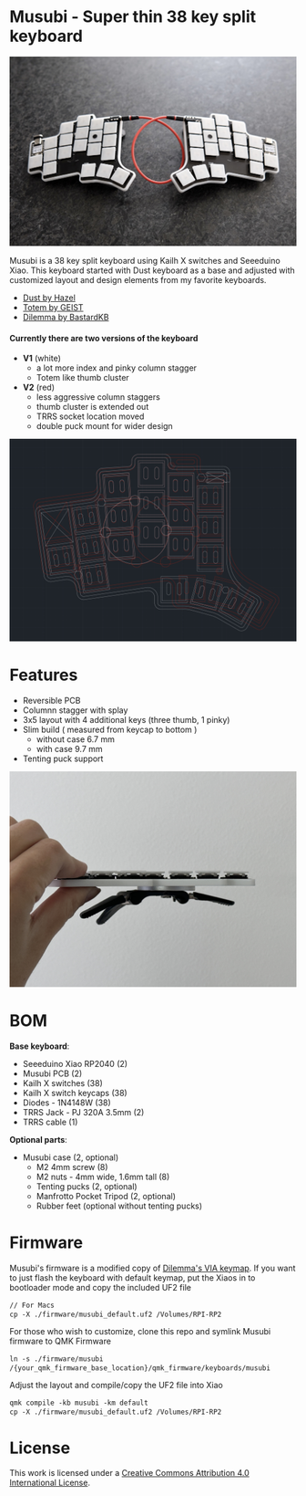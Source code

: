 # Musubi - Super thin 38 key split keyboard

<img src="https://github.com/wontaeyang/musubi/blob/main/pictures/musubi-angle.jpg" alt="Musubi-angle" width="600">

Musubi is a 38 key split keyboard using Kailh X switches and Seeeduino Xiao.
This keyboard started with Dust keyboard as a base and adjusted with customized layout
and design elements from my favorite keyboards.

* [Dust by Hazel](https://github.com/jasonhazel/dust)
* [Totem by GEIST](https://github.com/GEIGEIGEIST/TOTEM)
* [Dilemma by BastardKB](https://github.com/Bastardkb/Dilemma)

#### Currently there are two versions of the keyboard

* **V1** (white)
    - a lot more index and pinky column stagger
    - Totem like thumb cluster
* **V2** (red)
    - less aggressive column staggers
    - thumb cluster is extended out
    - TRRS socket location moved
    - double puck mount for wider design

<img src="https://github.com/wontaeyang/musubi/blob/main/pictures/comparison.jpg" alt="Musubi-angle" width="600">

# Features

* Reversible PCB
* Columnn stagger with splay
* 3x5 layout with 4 additional keys (three thumb, 1 pinky)
* Slim build ( measured from keycap to bottom )
    - without case 6.7 mm
    - with case 9.7 mm
* Tenting puck support

<img src="https://github.com/wontaeyang/musubi/blob/main/pictures/musubi-side.JPG" alt="Musubi-side" width="600">

# BOM

**Base keyboard**:
* Seeeduino Xiao RP2040 (2)
* Musubi PCB (2)
* Kailh X switches (38)
* Kailh X switch keycaps (38)
* Diodes - 1N4148W  (38)
* TRRS Jack - PJ 320A 3.5mm (2)
* TRRS cable (1)

**Optional parts**:
* Musubi case (2, optional)
    - M2 4mm screw (8)
    - M2 nuts - 4mm wide, 1.6mm tall (8)
    - Tenting pucks (2, optional)
    - Manfrotto Pocket Tripod (2, optional)
    - Rubber feet (optional without tenting pucks)

# Firmware

Musubi's firmware is a modified copy of [Dilemma's VIA keymap](https://github.com/qmk/qmk_firmware/tree/master/keyboards/bastardkb/dilemma/3x5_2/keymaps/via).
If you want to just flash the keyboard with default keymap, put the Xiaos in to bootloader mode and copy the included UF2 file

```
// For Macs
cp -X ./firmware/musubi_default.uf2 /Volumes/RPI-RP2
```

For those who wish to customize, clone this repo and symlink Musubi firmware to QMK Firmware

```
ln -s ./firmware/musubi /{your_qmk_firmware_base_location}/qmk_firmware/keyboards/musubi
```

Adjust the layout and compile/copy the UF2 file into Xiao

```
qmk compile -kb musubi -km default
cp -X ./firmware/musubi_default.uf2 /Volumes/RPI-RP2
```

# License
This work is licensed under a [Creative Commons Attribution 4.0 International License][cc-by].


[cc-by]: http://creativecommons.org/licenses/by/4.0/
